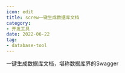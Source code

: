 ```yaml
---
icon: edit
title: screw一键生成数据库文档
category: 
- 开发工具
date: 2022-06-22
tag:
- database-tool
---
```


<!-- more -->

一键生成数据库文档，堪称数据库界的Swagger
